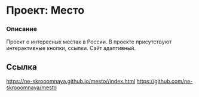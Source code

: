 # Проект: Место
### Описание
Проект о интересных местах в России.
В проекте присутствуют интерактивные кнопки, ссылки.
Сайт адаптивный.

## Ссылка
https://ne-skrooomnaya.github.io/mesto//index.html
https://github.com/ne-skrooomnaya/mesto